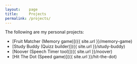 ```yaml
---
layout:    page
title:     Projects
permalink: /projects/
---
```


The following are my personal projects:

- [Fruit Matcher (Memory game)]({{ site.url }}/memory-game)
- [Study Buddy (Quizz builder)]({{ site.url }}/study-buddy)
- [Noover (Speech Timer tool)]({{ site.url }}/noover)
- [Hit The Dot (Speed game)]({{ site.url }}/hit-the-dot)
